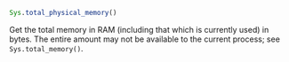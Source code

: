 ```julia
Sys.total_physical_memory()
```

Get the total memory in RAM (including that which is currently used) in bytes. The entire amount may not be available to the current process; see `Sys.total_memory()`.
